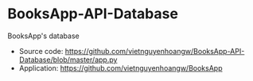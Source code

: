 # BooksApp-API-Database
BooksApp's database

- Source code: https://github.com/vietnguyenhoangw/BooksApp-API-Database/blob/master/app.py
- Application: https://github.com/vietnguyenhoangw/BooksApp
